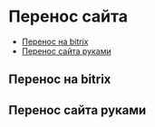# Перенос сайта

- [Перенос на bitrix](#Перенос-на-bitrix)
- [Перенос сайта руками](#Перенос-сайта-руками)

## Перенос на bitrix

## Перенос сайта руками
